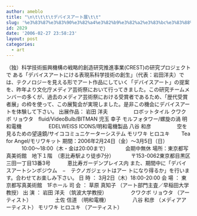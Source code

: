 ```yaml
---
author: ameblo
title: "\n\t\t\t\tデバイスアート展\t\t"
slug: '%e3%83%87%e3%83%90%e3%82%a4%e3%82%b9%e3%82%a2%e3%83%bc%e3%83%88%e5%b1%95'
id: 2829
date: '2006-02-27 23:58:23'
layout: post
categories:
  - art
---
```


（独）科学技術振興機構の戦略的創造研究推進事業(CREST)の研究プロジェクトで ある「デバイスアートにける表現系科学技術の創生」（代表：岩田洋夫）では、テクノロジーを見える形でアート作品にしていく「デバイスアート」の提案を、昨年より文化庁メディア芸術祭において行ってきました。この研究チームメンバーの多くが、過去のメディア芸術祭における受賞者であるため、「歴代受賞者展」の枠を使って、この展覧会が実現しました。是非この機会にデバイスアートを体験して下さい。 出展作品： 岩田 洋夫　　　　　ロボットタイル クワクボ リョウタ　fluid/VideoBulb/BITMAN 児玉 幸子 モルフォタワー/螺旋の渦 明和電機　　　　　 EDELWEISS ICONS/明和電機製品 八谷 和彦　　　　　空を見るための望遠鏡/サイココミュニケーターシステム モリワキ ヒロユキ 　　Tea for Angel/モリワキット 期間：2006年2月24日（金）～3月5日（日） 　　　10:00～18:00（木・金は20:00まで） 　　　会期中無休 場所：東京都写真美術館　地下１階　（恵比寿駅より徒歩7分） 　　　〒153-0062東京都目黒区三田一丁目13番3号 　　　恵比寿ガーデンプレイス内 また、期間中に「デバイスアートシンポジウム　−　テクノガジェットはアー トになり得るか」を行います。合わせてお楽しみ下さい。 日 時 ： 3月2日（木）18:00-20:00 会 場 ： 東京都写真美術館　1Fホール 司 会 ： 草原 真知子 （アート部門主査／早稲田大学教授） 出 演 ： 岩田 洋夫 （筑波大学教授） 　　　　 クワクボ リョウタ （アーティスト） 　　　　 土佐 信道 （明和電機） 　　　　 八谷 和彦 （メディアアーティスト） モリワキ ヒロユキ （アーティスト）